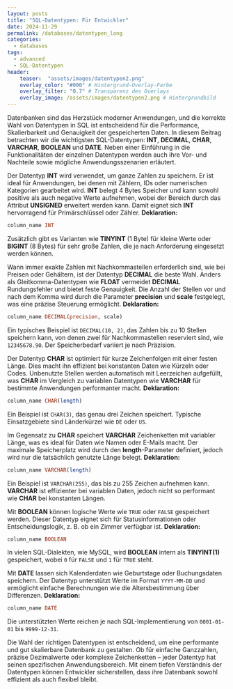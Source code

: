 ```yaml
---
layout: posts
title: "SQL-Datentypen: Für Entwickler"
date: 2024-11-29
permalink: /databases/datentypen_long
categories: 
  - databases
tags: 
  - advanced
  - SQL-Datentypen
header:
    teaser:  "assets/images/datentypen2.png"
    overlay_color: "#000" # Hintergrund-Overlay-Farbe
    overlay_filter: "0.7" # Transparenz des Overlays
    overlay_image: /assets/images/datentypen2.png # Hintergrundbild
---
```


Datenbanken sind das Herzstück moderner Anwendungen, und die korrekte Wahl von Datentypen in SQL ist entscheidend für die Performance, Skalierbarkeit und Genauigkeit der gespeicherten Daten. In diesem Beitrag betrachten wir die wichtigsten SQL-Datentypen: **INT**, **DECIMAL**, **CHAR**, **VARCHAR**, **BOOLEAN** und **DATE**. Neben einer Einführung in die Funktionalitäten der einzelnen Datentypen werden auch ihre Vor- und Nachteile sowie mögliche Anwendungsszenarien erläutert.

Der Datentyp **INT** wird verwendet, um ganze Zahlen zu speichern. Er ist ideal für Anwendungen, bei denen mit Zählern, IDs oder numerischen Kategorien gearbeitet wird. **INT** belegt 4 Bytes Speicher und kann sowohl positive als auch negative Werte aufnehmen, wobei der Bereich durch das Attribut **UNSIGNED** erweitert werden kann. Damit eignet sich **INT** hervorragend für Primärschlüssel oder Zähler. 
**Deklaration:** 
```sql
column_name INT
```
Zusätzlich gibt es Varianten wie **TINYINT** (1 Byte) für kleine Werte oder **BIGINT** (8 Bytes) für sehr große Zahlen, die je nach Anforderung eingesetzt werden können.

Wann immer exakte Zahlen mit Nachkommastellen erforderlich sind, wie bei Preisen oder Gehältern, ist der Datentyp **DECIMAL** die beste Wahl. Anders als Gleitkomma-Datentypen wie **FLOAT** vermeidet **DECIMAL** Rundungsfehler und bietet feste Genauigkeit. Die Anzahl der Stellen vor und nach dem Komma wird durch die Parameter **precision** und **scale** festgelegt, was eine präzise Steuerung ermöglicht. 
**Deklaration:**
```sql
column_name DECIMAL(precision, scale)
```
Ein typisches Beispiel ist `DECIMAL(10, 2)`, das Zahlen bis zu 10 Stellen speichern kann, von denen zwei für Nachkommastellen reserviert sind, wie `12345678.90`. Der Speicherbedarf variiert je nach Präzision.

Der Datentyp **CHAR** ist optimiert für kurze Zeichenfolgen mit einer festen Länge. Dies macht ihn effizient bei konstanten Daten wie Kürzeln oder Codes. Unbenutzte Stellen werden automatisch mit Leerzeichen aufgefüllt, was **CHAR** im Vergleich zu variablen Datentypen wie **VARCHAR** für bestimmte Anwendungen performanter macht.
**Deklaration:**
```sql
column_name CHAR(length)
```
Ein Beispiel ist `CHAR(3)`, das genau drei Zeichen speichert. Typische Einsatzgebiete sind Länderkürzel wie `DE` oder `US`.

Im Gegensatz zu **CHAR** speichert **VARCHAR** Zeichenketten mit variabler Länge, was es ideal für Daten wie Namen oder E-Mails macht. Der maximale Speicherplatz wird durch den **length**-Parameter definiert, jedoch wird nur die tatsächlich genutzte Länge belegt.
**Deklaration:**
```sql
column_name VARCHAR(length)
```
Ein Beispiel ist `VARCHAR(255)`, das bis zu 255 Zeichen aufnehmen kann. **VARCHAR** ist effizienter bei variablen Daten, jedoch nicht so performant wie **CHAR** bei konstanten Längen.

Mit **BOOLEAN** können logische Werte wie `TRUE` oder `FALSE` gespeichert werden. Dieser Datentyp eignet sich für Statusinformationen oder Entscheidungslogik, z. B. ob ein Zimmer verfügbar ist.
**Deklaration:**
```sql
column_name BOOLEAN
```
In vielen SQL-Dialekten, wie MySQL, wird **BOOLEAN** intern als **TINYINT(1)** gespeichert, wobei `0` für `FALSE` und `1` für `TRUE` steht.

Mit **DATE** lassen sich Kalenderdaten wie Geburtstage oder Buchungsdaten speichern. Der Datentyp unterstützt Werte im Format `YYYY-MM-DD` und ermöglicht einfache Berechnungen wie die Altersbestimmung über Differenzen.
**Deklaration:**
```sql
column_name DATE
```
Die unterstützten Werte reichen je nach SQL-Implementierung von `0001-01-01` bis `9999-12-31`.

Die Wahl der richtigen Datentypen ist entscheidend, um eine performante und gut skalierbare Datenbank zu gestalten. Ob für einfache Ganzzahlen, präzise Dezimalwerte oder komplexe Zeichenketten – jeder Datentyp hat seinen spezifischen Anwendungsbereich. Mit einem tiefen Verständnis der Datentypen können Entwickler sicherstellen, dass ihre Datenbank sowohl effizient als auch flexibel bleibt.